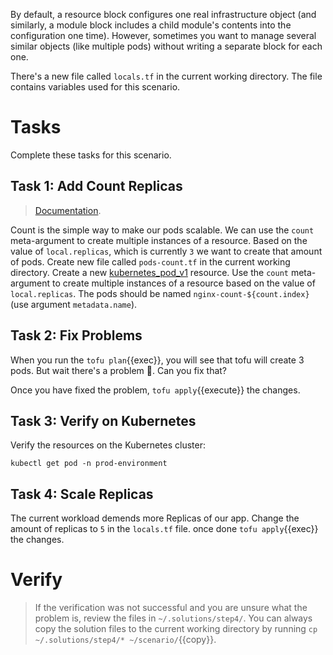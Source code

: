 By default, a resource block configures one real infrastructure object (and similarly, a module block includes a child module's contents into the configuration one time). However, sometimes you want to manage several similar objects (like multiple pods) without writing a separate block for each one. 

There's a new file called `locals.tf` in the current working directory. The file contains variables used for this scenario. 

# Tasks

Complete these tasks for this scenario. 

## Task 1: Add Count Replicas
> [Documentation](https://opentofu.org/docs/language/meta-arguments/count/).

Count is the simple way to make our pods scalable. We can use the `count` meta-argument to create multiple instances of a resource. Based on the value of `local.replicas`, which is currently `3` we want to create that amount of pods. Create new file called `pods-count.tf` in the current working directory. Create a new [kubernetes_pod_v1]() resource. Use the `count` meta-argument to create multiple instances of a resource based on the value of `local.replicas`. The pods should be named `nginx-count-${count.index}` (use argument `metadata.name`).

## Task 2: Fix Problems

When you run the `tofu plan`{{exec}}, you will see that tofu will create 3 pods. But wait there's a problem 🤔. Can you fix that?

Once you have fixed the problem, `tofu apply`{{execute}} the changes.

## Task 3: Verify on Kubernetes

Verify the resources on the Kubernetes cluster:

```shell
kubectl get pod -n prod-environment
```

## Task 4: Scale Replicas

The current workload demends more Replicas of our app. Change the amount of replicas to `5` in the `locals.tf` file. once done `tofu apply`{{exec}} the changes.

# Verify

> If the verification was not successful and you are unsure what the problem is, review the files in `~/.solutions/step4/`. You can always copy the solution files to the current working directory by running `cp ~/.solutions/step4/* ~/scenario/`{{copy}}.